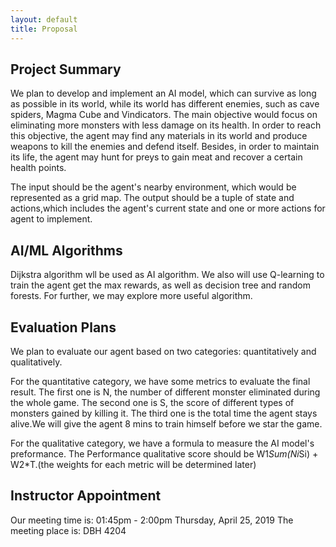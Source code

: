 ```yaml
---
layout: default 
title: Proposal
---
```


## Project Summary

We plan to develop and implement an AI model, which can survive as long as possible in its world, while its world has different enemies, such as cave spiders, Magma Cube and Vindicators. The main objective would focus on eliminating more monsters with less damage on its health. In order to reach this objective, the agent may find any materials in its world and produce weapons to kill the enemies and defend itself. Besides, in order to maintain its life, the agent may hunt for preys to gain meat and recover a certain health points.

The input should be the agent's nearby environment, which would be represented as a grid map. The output should be a tuple of state and actions,which includes the agent's current state and one or more actions for agent to implement.



## AI/ML Algorithms 

Dijkstra algorithm wll be used as AI algorithm. We also will use Q-learning to train the agent get the max rewards, as well as decision tree and random forests. For further, we may explore more useful algorithm.

## Evaluation Plans 

We plan to evaluate our agent based on two categories: quantitatively and qualitatively. 

For the quantitative category, we have some metrics to evaluate the final result. The first one is N, the number of different monster eliminated during the whole game. The second one is S, the score of different types of monsters gained by killing it. The third one is the total time the agent stays alive.We will give the agent 8 mins to train himself before we star the game. 

For the qualitative category, we have a formula to measure the AI model's preformance. The Performance qualitative score should be W1*Sum(Ni*Si) + W2*T.(the weights for each metric will be determined later)





## Instructor Appointment

Our meeting time is: 01:45pm - 2:00pm Thursday, April 25, 2019
The meeting place is: DBH 4204
